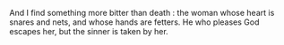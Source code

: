 And I find something more bitter than death : the woman whose heart is snares and nets, and whose hands are fetters. He who pleases God escapes her, but the sinner is taken by her.
